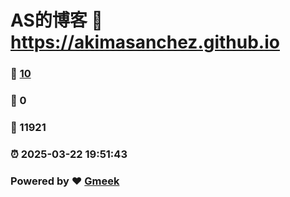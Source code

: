# AS的博客 :link: https://akimasanchez.github.io 
### :page_facing_up: [10](https://akimasanchez.github.io/tag.html) 
### :speech_balloon: 0 
### :hibiscus: 11921 
### :alarm_clock: 2025-03-22 19:51:43 
### Powered by :heart: [Gmeek](https://github.com/Meekdai/Gmeek)
